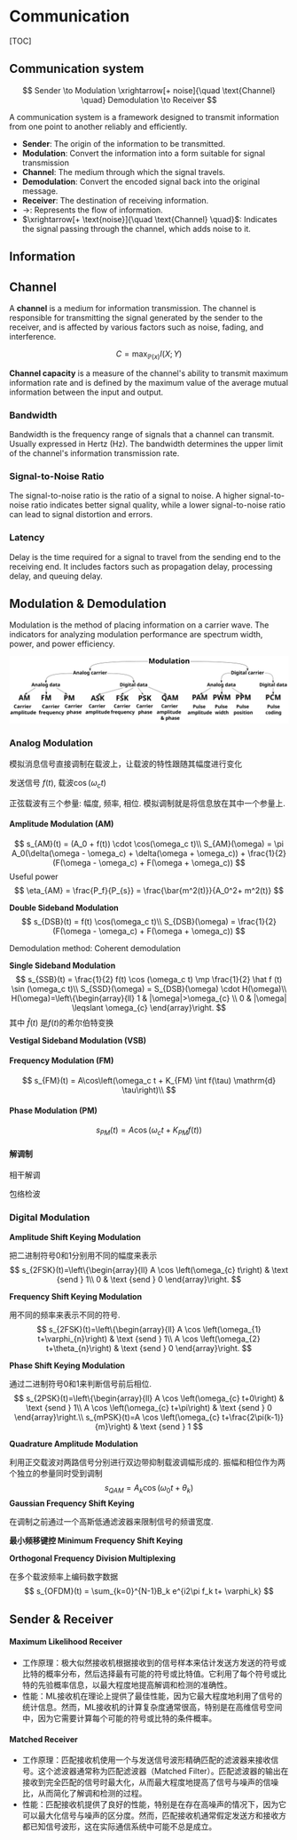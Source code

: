 # Communication

[TOC]

## Communication system
$$
Sender \to Modulation \xrightarrow[+ noise]{\quad \text{Channel} \quad} Demodulation \to Receiver
$$

A communication system is a framework designed to transmit information from one point to another reliably and efficiently. 
- **Sender**: The origin of the information to be transmitted.
- **Modulation**: Convert the information into a form suitable for signal transmission
- **Channel**: The medium through which the signal travels.
- **Demodulation**: Convert the encoded signal back into the original message.
- **Receiver**: The destination of receiving information.
- $\to$: Represents the flow of information.
- $\xrightarrow[+ \text{noise}]{\quad \text{Channel} \quad}$: Indicates the signal passing through the channel, which adds noise to it.

## Information



## Channel

A **channel** is a medium for information transmission. The channel is responsible for transmitting the signal generated by the sender to the receiver, and is affected by various factors such as noise, fading, and interference.

$$
C = \max_{\mathbb P(x)} I(X;Y)  \tag{Channel capacity}
$$

**Channel capacity** is a measure of the channel's ability to transmit maximum information rate and is defined by the maximum value of the average mutual information between the input and output.

### Bandwidth

Bandwidth is the frequency range of signals that a channel can transmit. Usually expressed in Hertz (Hz). The bandwidth determines the upper limit of the channel's information transmission rate.

### Signal-to-Noise Ratio

The signal-to-noise ratio is the ratio of a signal to noise. A higher signal-to-noise ratio indicates better signal quality, while a lower signal-to-noise ratio can lead to signal distortion and errors.

### Latency

Delay is the time required for a signal to travel from the sending end to the receiving end. It includes factors such as propagation delay, processing delay, and queuing delay.

## Modulation & Demodulation

Modulation is the method of placing information on a carrier wave. The indicators for analyzing modulation performance are spectrum width, power, and power efficiency.

<img src="assets/Modulation_categorization.svg" alt="Modulation_categorization" style="zoom: 50%;" />

### Analog Modulation


模拟消息信号直接调制在载波上，让载波的特性跟随其幅度进行变化

发送信号 $f(t)$, 载波$\cos(\omega_c t)$

正弦载波有三个参量: 幅度, 频率, 相位. 模拟调制就是将信息放在其中一个参量上.

#### Amplitude Modulation (AM)

$$
s_{AM}(t) = (A_0 + f(t)) \cdot \cos(\omega_c t)\\
S_{AM}(\omega) = \pi A_0(\delta(\omega - \omega_c) + \delta(\omega + \omega_c)) + \frac{1}{2}(F(\omega - \omega_c) + F(\omega + \omega_c))
$$
Useful power
$$
\eta_{AM} = \frac{P_f}{P_{s}} = \frac{\bar{m^2(t)}}{A_0^2+ m^2(t)}
$$

**Double Sideband Modulation**
$$
s_{DSB}(t) = f(t)  \cos(\omega_c t)\\
S_{DSB}(\omega) = \frac{1}{2}(F(\omega - \omega_c) + F(\omega + \omega_c))
$$


Demodulation method: Coherent demodulation

**Single Sideband Modulation**
$$
s_{SSB}(t) = \frac{1}{2} f(t) \cos (\omega_c t) \mp \frac{1}{2} \hat f (t) \sin (\omega_c t)\\
S_{SSD}(\omega) = S_{DSB}(\omega) \cdot H(\omega)\\
H(\omega)=\left\{\begin{array}{ll}
1 & |\omega|>\omega_{c} \\
0 & |\omega| \leqslant \omega_{c}
\end{array}\right.
$$
其中 $\hat f(t)$ 是$f(t)$的希尔伯特变换

**Vestigal Sideband Modulation (VSB)**

#### Frequency Modulation (FM)

$$
s_{FM}(t) = A\cos\left(\omega_c t + K_{FM} \int f(\tau) \mathrm{d} \tau\right)\\
$$
#### Phase Modulation (PM)

$$
s_{PM}(t) = A\cos(\omega_c t + K_{PM} f(t))
$$

#### 解调制

相干解调

包络检波


### Digital Modulation

**Amplitude Shift Keying Modulation**

把二进制符号0和1分别用不同的幅度来表示
$$
s_{2FSK}(t)=\left\{\begin{array}{ll}
A \cos \left(\omega_{c} t\right) & \text {send } 1\\
0 & \text {send } 0
\end{array}\right.
$$


**Frequency Shift Keying Modulation**

用不同的频率来表示不同的符号.
$$
s_{2FSK}(t)=\left\{\begin{array}{ll}
A \cos \left(\omega_{1} t+\varphi_{n}\right) & \text {send } 1\\
A \cos \left(\omega_{2} t+\theta_{n}\right) & \text {send } 0
\end{array}\right.
$$


**Phase Shift Keying Modulation**

通过二进制符号0和1来判断信号前后相位.
$$
s_{2PSK}(t)=\left\{\begin{array}{ll}
A \cos \left(\omega_{c} t+0\right) & \text {send } 1\\
A \cos \left(\omega_{c} t+\pi\right) & \text {send } 0
\end{array}\right.\\
s_{mPSK}(t)=A \cos \left(\omega_{c} t+\frac{2\pi(k-1)}{m}\right) & \text {send } 1
$$


**Quadrature Amplitude Modulation**

利用正交载波对两路信号分别进行双边带抑制载波调幅形成的. 振幅和相位作为两个独立的参量同时受到调制
$$
s_{QAM} = A_k \cos(\omega_0 t + \theta_k)
$$
**Gaussian Frequency Shift Keying**

在调制之前通过一个高斯低通滤波器来限制信号的频谱宽度.

**最小频移键控 Minimum Frequency Shift Keying**

**Orthogonal Frequency Division Multiplexing**

在多个载波频率上编码数字数据
$$
s_{OFDM}(t) = \sum_{k=0}^{N-1}B_k e^{i2\pi f_k t+ \varphi_k}
$$

## Sender & Receiver

#### Maximum Likelihood Receiver

- 工作原理：极大似然接收机根据接收到的信号样本来估计发送方发送的符号或比特的概率分布，然后选择最有可能的符号或比特值。它利用了每个符号或比特的先验概率信息，以最大程度地提高解调和检测的准确性。
- 性能：ML接收机在理论上提供了最佳性能，因为它最大程度地利用了信号的统计信息。然而，ML接收机的计算复杂度通常很高，特别是在高维信号空间中，因为它需要计算每个可能的符号或比特的条件概率。

#### Matched Receiver

- 工作原理：匹配接收机使用一个与发送信号波形精确匹配的滤波器来接收信号。这个滤波器通常称为匹配滤波器（Matched Filter）。匹配滤波器的输出在接收到完全匹配的信号时最大化，从而最大程度地提高了信号与噪声的信噪比，从而简化了解调和检测的过程。
- 性能：匹配接收机提供了良好的性能，特别是在存在高噪声的情况下，因为它可以最大化信号与噪声的区分度。然而，匹配接收机通常假定发送方和接收方都已知信号波形，这在实际通信系统中可能不总是成立。